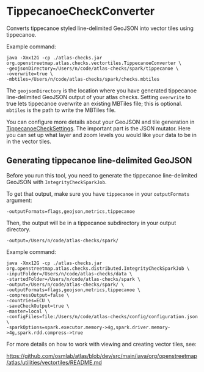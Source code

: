 # TippecanoeCheckConverter

Converts tippecanoe styled line-delimited GeoJSON into vector tiles using tippecanoe.

Example command:

``` 
java -Xmx12G -cp ./atlas-checks.jar org.openstreetmap.atlas.checks.vectortiles.TippecanoeConverter \
-geojsonDirectory=/Users/n/code/atlas-checks/spark/tippecanoe \
-overwrite=true \
-mbtiles=/Users/n/code/atlas-checks/spark/checks.mbtiles
```

The `geojsonDirectory` is the location where you have generated tippecanoe line-delimited GeoJSON output of your atlas
checks. Setting `overwrite` to true lets tippecanoe overwrite an existing MBTiles file; this is optional. `mbtiles`
is the path to write the MBTiles file.

You can configure more details about your GeoJSON and tile generation in [TippecanoeCheckSettings](https://github.com/hallahan/atlas-checks/blob/dev/src/main/java/org/openstreetmap/atlas/checks/vectortiles/TippecanoeCheckSettings.java).
The important part is the JSON mutator. Here you can set up what layer and zoom levels you would like your data to be
in in the vector tiles. 

## Generating tippecanoe line-delimited GeoJSON

Before you run this tool, you need to generate the tippecanoe line-delimited GeoJSON with `IntegrityCheckSparkJob`.

To get that output, make sure you have `tippecanoe` in your `outputFormats` argument:

``` 
-outputFormats=flags,geojson,metrics,tippecanoe
```

Then, the output will be in a tippecanoe subdirectory in your output directory.

``` 
-output=/Users/n/code/atlas-checks/spark/
```

Example command:

``` 
java -Xmx12G -cp ./atlas-checks.jar org.openstreetmap.atlas.checks.distributed.IntegrityCheckSparkJob \
-inputFolder=/Users/n/code/atlas-checks/data \
-startedFolder=/Users/n/code/atlas-checks/spark \
-output=/Users/n/code/atlas-checks/spark/ \
-outputFormats=flags,geojson,metrics,tippecanoe \
-compressOutput=false \
-countries=ECU \
-saveCheckOutput=true \
-master=local \
-configFiles=file:/Users/n/code/atlas-checks/config/configuration.json \
-sparkOptions=spark.executor.memory->4g,spark.driver.memory->4g,spark.rdd.compress->true
```

For more details on how to work with viewing and creating vector tiles, see:

https://github.com/osmlab/atlas/blob/dev/src/main/java/org/openstreetmap/atlas/utilities/vectortiles/README.md
